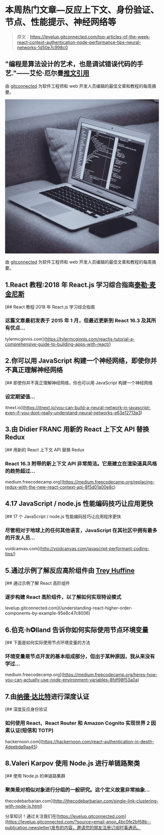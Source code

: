 # 本周热门文章—反应上下文、身份验证、节点、性能提示、神经网络等

> 原文：<https://levelup.gitconnected.com/top-articles-of-the-week-react-context-authentication-node-performance-tips-neural-networks-1d50e7c998c0>

## "编程是算法设计的艺术，也是调试错误代码的手艺."——艾伦·厄尔曼[推文引用](https://twitter.com/home?status=%22Programming%20is%20the%20art%20of%20algorithm%20design%20and%20the%20craft%20of%20debugging%20errant%20code.%22%E2%80%8A%E2%80%94%E2%80%8AEllen%C2%A0Ullman%0A%0A%23javascript%20%23reactjs%20%23100daysofcode%20%23webdev%20%23webdevelopment%20%40gitconnected%0Ahttps%3A//levelup.gitconnected.com)

由 [gitconnected](https://gitconnected.com) 为软件工程师和 web 开发人员编辑的最佳文章和教程的每周摘要。

![](img/c33acfdc90271d808043256fcb2f9c1a.png)

由 [gitconnected](https://gitconnected.com) 为软件工程师和 web 开发人员编辑的最佳文章和教程的每周摘要。

## 1.React 教程:2018 年 React.js 学习综合指南[泰勒·麦金尼斯](https://medium.com/u/c52389e3ee63?source=post_page-----1d50e7c998c0--------------------------------)

[](https://tylermcginnis.com/reactjs-tutorial-a-comprehensive-guide-to-building-apps-with-react/) [## React 教程:2018 年 React.js 学习综合指南

### 这篇文章最初发表于 2015 年 1 月，但最近更新到 React 16.3 及其所有优点…

tylermcginnis.com](https://tylermcginnis.com/reactjs-tutorial-a-comprehensive-guide-to-building-apps-with-react/) 

## 2.你可以用 JavaScript 构建一个神经网络，即使你并不真正理解神经网络

[](https://itnext.io/you-can-build-a-neural-network-in-javascript-even-if-you-dont-really-understand-neural-networks-e63e12713a3) [## 即使你并不真正理解神经网络，你也可以用 JavaScript 构建一个神经网络

### 设定期望值…

itnext.io](https://itnext.io/you-can-build-a-neural-network-in-javascript-even-if-you-dont-really-understand-neural-networks-e63e12713a3) 

## 3.由 Didier FRANC 用新的 React 上下文 API 替换 Redux

[](https://medium.freecodecamp.org/replacing-redux-with-the-new-react-context-api-8f5d01a00e8c) [## 用新的 React 上下文 API 替换 Redux

### React 16.3 附带的新上下文 API 非常简洁。它是建立在渲染道具风格的趋势超过…

medium.freecodecamp.org](https://medium.freecodecamp.org/replacing-redux-with-the-new-react-context-api-8f5d01a00e8c) 

## 4.17 JavaScript / node.js 性能编码技巧让应用更快

[](http://voidcanvas.com/javascript-performant-coding-tips/) [## 17 个 JavaScript / node.js 性能编码技巧让应用程序更快

### 尽管相对于地球上的任何其他语言，JavaScript 在其社区中拥有最多的开发人员…

voidcanvas.com](http://voidcanvas.com/javascript-performant-coding-tips/) 

## 5.通过示例了解反应高阶组件由 [Trey Huffine](https://medium.com/u/47e700e59e44?source=post_page-----1d50e7c998c0--------------------------------)

[](/understanding-react-higher-order-components-by-example-95e8c47c8006) [## 通过示例了解 React 高阶组件

### 逐步构建 React 高阶组件，以了解如何实现特设模式

levelup.gitconnected.com](/understanding-react-higher-order-components-by-example-95e8c47c8006) 

## 6.伯克·h✪lland 告诉你如何实际使用节点环境变量

[](https://medium.freecodecamp.org/heres-how-you-can-actually-use-node-environment-variables-8fdf98f53a0a) [## 下面是如何实际使用节点环境变量的方法

### 环境变量是节点开发的基本组成部分，但出于某种原因，我从来没有学过…

medium.freecodecamp.org](https://medium.freecodecamp.org/heres-how-you-can-actually-use-node-environment-variables-8fdf98f53a0a) 

## 7.由[纳德·达比特](https://medium.com/u/695782484bda?source=post_page-----1d50e7c998c0--------------------------------)进行深度认证

[](https://hackernoon.com/react-authentication-in-depth-4deebda9aa45) [## 深度反应身份验证

### 如何使用 React、React Router 和 Amazon Cognito 实现世界 2 因素认证(短信和 TOTP)

hackernoon.com](https://hackernoon.com/react-authentication-in-depth-4deebda9aa45) 

## 8.Valeri Karpov 使用 Node.js 进行单链路聚类

[](http://thecodebarbarian.com/single-link-clustering-with-node-js.html) [## 使用 Node.js 的单链路集群

### 聚类是对相似对象进行分组的一般研究。这个定义故意非常抽象…

thecodebarbarian.com](http://thecodebarbarian.com/single-link-clustering-with-node-js.html) 

分享知识！通过关注我们在[https://levelup.gitconnected.com](https://levelup.gitconnected.com/?source=email-anon_4bc0fe2bf68b--publication.newsletter)发布的内容，邀请您的朋友注册订阅时事通讯。